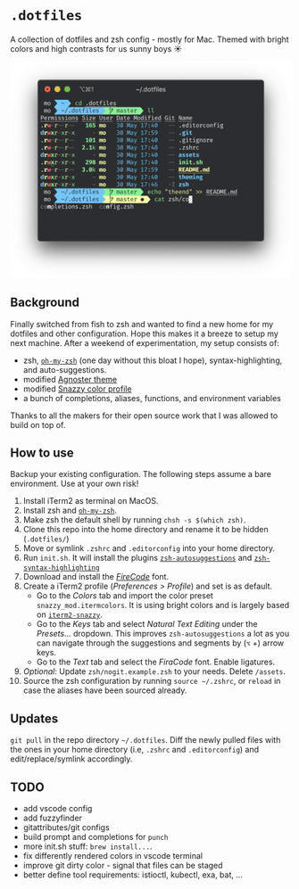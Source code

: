 # `.dotfiles`

A collection of dotfiles and zsh config - mostly for Mac. Themed with bright colors and high contrasts for us sunny boys ☀️

![screenshot](assets/screenshot.png)

## Background

Finally switched from fish to zsh and wanted to find a new home for my dotfiles and other configuration. Hope this makes it a breeze to setup my next machine. After a weekend of experimentation, my setup consists of:

- zsh, [`oh-my-zsh`](https://github.com/ohmyzsh/ohmyzsh) (one day without this bloat I hope), syntax-highlighting, and auto-suggestions.
- modified [Agnoster theme](https://github.com/agnoster/agnoster-zsh-theme)
- modified [Snazzy color profile](https://github.com/sindresorhus/iterm2-snazzy)
- a bunch of completions, aliases, functions, and environment variables

Thanks to all the makers for their open source work that I was allowed to build on top of.

## How to use

Backup your existing configuration. The following steps assume a bare environment. Use at your own risk!

1. Install iTerm2 as terminal on MacOS.
1. Install zsh and [`oh-my-zsh`](https://github.com/ohmyzsh/ohmyzsh).
1. Make zsh the default shell by running `chsh -s $(which zsh)`.
1. Clone this repo into the home directory and rename it to be hidden (`.dotfiles/`)
1. Move or symlink `.zshrc` and `.editorconfig` into your home directory.
1. Run `init.sh`. It will install the plugins [`zsh-autosuggestions`](https://github.com/zsh-users/zsh-autosuggestions) and [`zsh-syntax-highlighting`](https://github.com/zsh-users/zsh-syntax-highlighting)
1. Download and install the _[FireCode](https://github.com/tonsky/FiraCode/wiki/Installing)_ font.
1. Create a iTerm2 profile (_Preferences > Profile_) and set is as default.
   - Go to the _Colors_ tab and import the color preset `snazzy_mod.itermcolors`. It is using bright colors and is largely based on [`iterm2-snazzy`](https://github.com/sindresorhus/iterm2-snazzy).
   - Go to the _Keys_ tab and select _Natural Text Editing_ under the _Presets..._ dropdown. This improves `zsh-autosuggestions` a lot as you can navigate through the suggestions and segments by (`⌥` +) arrow keys.
   - Go to the _Text_ tab and select the _FiraCode_ font. Enable ligatures.
1. _Optional_: Update `zsh/nogit.example.zsh` to your needs. Delete `/assets`.
1. Source the zsh configuration by running `source ~/.zshrc`, or `reload` in case the aliases have been sourced already.

## Updates

`git pull` in the repo directory `~/.dotfiles`. Diff the newly pulled files with the ones in your home directory (i.e, `.zshrc` and `.editorconfig`) and edit/replace/symlink accordingly.


## TODO

- add vscode config
- add fuzzyfinder
- gitattributes/git configs
- build prompt and completions for `punch`
- more init.sh stuff: `brew install...`.
- fix differently rendered colors in vscode terminal
- improve git dirty color - signal that files can be staged
- better define tool requirements: istioctl, kubectl, exa, bat, ...
